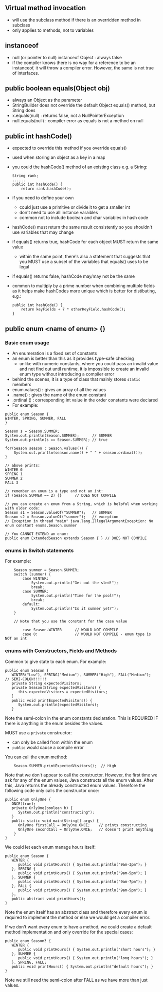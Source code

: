 ## Virtual method invocation

- will use the subclass method if there is an overridden method in subclass
- only applies to methods, not to variables

## instanceof

- null (or pointer to null) instanceof Object : always false
- if the compiler knows there is no way for a reference to be an instanceof, it will throw a compiler error. However, the same is not true of interfaces.


## public boolean equals(Object obj)

- always an Object as the parameter
- StringBuilder does not override the default Object equals() method, but String does
- x.equals(null) : returns false, not a NullPointerException
- null.equals(null) : compiler error as equals is not a method on null

## public int hashCode()

- expected to override this method if you override equals()
- used when storing an object as a key in a map
- you could the hashCode() method of an existing class e.g. a String:
    ```
    String rank;
    ......
    public int hashCode() {
        return rank.hashCode();
    ```
- if you need to define your own
    - could just use a primitive or divide it to get a smaller int
    - don't need to use all instance varaibles
    - common not to include boolean and char variables in hash code
    
- hashCode() must return the same result consistently so you shouldn't use variables that may change
- if equals() returns true, hashCode for each object MUST return the same value
    - within the same point, there's also a statement that suggests that you MUST use a subset of the variables that equals() uses to be legal
- if equals() returns false, hashCode may/may not be the same

- common to multiply by a prime number when combining multiple fields as it helps make hashCodes more unique which is better for distibuting, e.g.:
  ```
  public int hashCode() {
      return keyFields + 7 * otherKeyField.hashCode();
  }
  ```

## public enum \<name of enum> {}

### Basic enum usage

- An enumeration is a fixed set of constants
- an enum is better than this as it provides type-safe checking 
    - unlike with numeric constants, where you could pass an invalid value and not find out until runtime, it is impossible to create an invalid enum type without introducing a compiler error
- behind the scenes, it is a type of class that mainly stores `static` members
- enum.values() : gives an array of all the values
- <enum constant>.name() : gives the name of the enum constant
- <enum constant>.ordinal () : corresponding int value in the order constants were declared
- For example:
```
public enum Season {
WINTER, SPRING, SUMMER, FALL
}

Season s = Season.SUMMER;
System.out.println(Season.SUMMER);      // SUMMER
System.out.println(s == Season.SUMMER); // true

for(Season season : Season.values()) {
    System.out.println(season.name() + " " + season.ordinal());
}

// above prints:
WINTER 0
SPRING 1
SUMMER 2
FALL 3

// remember an enum is a type and not an int:
if (Season.SUMMER == 2) {}      // DOES NOT COMPILE

// you can create an enum from a String, which is helpful when working with older code:
Season s1 = Season.valueOf("SUMMER");   // SUMMER
Season s2 = Season.valueOf("summer");   // exception
// Exception in thread "main" java.lang.IllegalArgumentException: No enum constant enums.Season.summer

// You CANNOT EXTEND an enum:
public enum ExtendedSeason extends Season { } // DOES NOT COMPILE
```

### enums in Switch statements

For example:

```
    Season summer = Season.SUMMER;
    switch (summer) {
        case WINTER:
            System.out.println("Get out the sled!");
            break;
        case SUMMER:
            System.out.println("Time for the pool!");
            break;
        default:
            System.out.println("Is it summer yet?");
    }
    
    // Note that you use the constant for the case value
    
        case Season.WINTER      // WOULD NOT COMPILE
        case 0:                 // WOULD NOT COMPILE - enum type is NOT an int
```

### enums with Constructors, Fields and Methods

Common to give state to each enum. For example:

```
public enum Season {
   WINTER("Low"), SPRING("Medium"), SUMMER("High"), FALL("Medium");     // SEMI-COLON!!!!!!
   private String expectedVisitors;
   private Season(String expectedVisitors) {
      this.expectedVisitors = expectedVisitors;
   }
   public void printExpectedVisitors() {
      System.out.println(expectedVisitors);
   }
```
Note the semi-colon in the enum constants declaration. This is REQUIRED IF there is anything in the enum besides the values.

MUST use a `private` constructor:
- can only be called from within the enum
- `public` would cause a compile error

You can call the enum method:
```
    Season.SUMMER.printExpectedVisitors();  // High
```
Note that we don't appear to call the constructor. However, the first time we ask for any of the enum values, Java constructs all the enum values. After this, Java returns the already constructed enum values.
Therefore the following code only calls the constructor once:
```
public enum OnlyOne {
   ONCE(true);
   private OnlyOne(boolean b) {
      System.out.println("constructing");
   }
   public static void main(String[] args) {
      OnlyOne firstCall = OnlyOne.ONCE;    // prints constructing
      OnlyOne secondCall = OnlyOne.ONCE;   // doesn't print anything
    } 
}
```
We could let each enum manage hours itself:
```
public enum Season {
   WINTER {
      public void printHours() { System.out.println("9am-3pm"); }
   }, SPRING {
      public void printHours() { System.out.println("9am-5pm"); }
   }, SUMMER {
      public void printHours() { System.out.println("9am-7pm"); }
   }, FALL {
      public void printHours() { System.out.println("9am-5pm"); }
   };
   public abstract void printHours();
}
```
Note the enum itself has an abstract class and therefore every enum is required to implement the method or else we would get a compiler error.

If we don't want every enum to have a method, we could create a default method implementation and only override for the special cases:
```
public enum Season3 {
   WINTER {
      public void printHours() { System.out.println("short hours"); }
   }, SUMMER {
      public void printHours() { System.out.println("long hours"); }
   }, SPRING, FALL;
   public void printHours() { System.out.println("default hours"); }
}
```
Note we still need the semi-colon after FALL as we have more than just values.